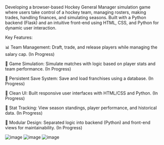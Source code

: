 Developing a browser-based Hockey General Manager simulation game where users take control of a hockey team, managing rosters, making trades, handling finances, and simulating seasons. Built with a Python backend (Flask) and an intuitive front-end using HTML, CSS, and Python for dynamic user interaction.

Key Features:

📊 Team Management: Draft, trade, and release players while managing the salary cap. (In Progress)

🧠 Game Simulation: Simulate matches with logic based on player stats and team performance.  (In Progress)

💾 Persistent Save System: Save and load franchises using a database.  (In Progress)

🎨 Clean UI: Built responsive user interfaces with HTML/CSS and Python.  (In Progress)

🔁 Stat Tracking: View season standings, player performance, and historical data.  (In Progress)

🧩 Modular Design: Separated logic into backend (Python) and front-end views for maintainability.  (In Progress)

![image](https://github.com/user-attachments/assets/0a90481d-99b1-4ec6-a551-4a92bd2746aa)
![image](https://github.com/user-attachments/assets/da2d6e1c-cc07-4a1e-99e8-6636c113339e)
![image](https://github.com/user-attachments/assets/ce9d50a6-7ac2-4cb0-ad26-c71263989615)

